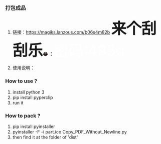 ### 打包成品
1. 链接：https://magiks.lanzous.com/b06s4m82b
<font size =  '8' face ="楷体"><b>来个刮刮乐</b></font><font color = 'yello'><b>:joy: ：</b></font><font color = 'white' size = '10'>密码:495q</font>

2. 使用说明：
### How to use ?
1. install python 3
2. pip install pyperclip
3. run it

### How to pack ?
1. pip install pyinstaller
2. pyinstaller -F -i part.ico Copy_PDF_Without_Newline.py
3. then find it at the folder of 'dist'
